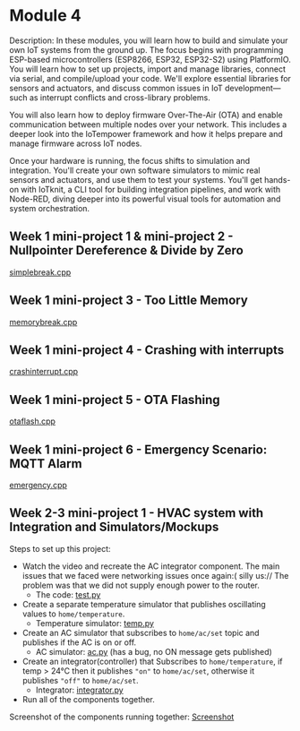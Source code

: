 # Module 4
Description: In these modules, you will learn how to build and simulate your own IoT systems from the ground up. The focus begins with programming ESP-based microcontrollers (ESP8266, ESP32, ESP32-S2) using PlatformIO. You will learn how to set up projects, import and manage libraries, connect via serial, and compile/upload your code. We'll explore essential libraries for sensors and actuators, and discuss common issues in IoT development—such as interrupt conflicts and cross-library problems.

You will also learn how to deploy firmware Over-The-Air (OTA) and enable communication between multiple nodes over your network. This includes a deeper look into the IoTempower framework and how it helps prepare and manage firmware across IoT nodes.

Once your hardware is running, the focus shifts to simulation and integration. You'll create your own software simulators to mimic real sensors and actuators, and use them to test your systems. You'll get hands-on with IoTknit, a CLI tool for building integration pipelines, and work with Node-RED, diving deeper into its powerful visual tools for automation and system orchestration.

## Week 1 mini-project 1 & mini-project 2 - Nullpointer Dereference & Divide by Zero
[simplebreak.cpp](https://github.com/marleneibrus/iot-portfolio/blob/main/Module04/pictures/simplebreak.cpp) <br>

## Week 1 mini-project 3 - Too Little Memory
[memorybreak.cpp](https://github.com/marleneibrus/iot-portfolio/blob/main/Module04/pictures/memorybreak.cpp) <br>

## Week 1 mini-project 4 - Crashing with interrupts
[crashinterrupt.cpp](https://github.com/marleneibrus/iot-portfolio/blob/main/Module04/pictures/crashinterrupt.cpp) <br>

## Week 1 mini-project 5 - OTA Flashing
[otaflash.cpp](https://github.com/marleneibrus/iot-portfolio/blob/main/Module04/pictures/otaflash.cpp)

## Week 1 mini-project 6 - Emergency Scenario: MQTT Alarm
[emergency.cpp](https://github.com/marleneibrus/iot-portfolio/blob/main/Module04/pictures/emergency.cpp)

## Week 2-3 mini-project 1 - HVAC system with Integration and Simulators/Mockups
Steps to set up this project:
- Watch the video and recreate the AC integrator component. The main issues that we faced were networking issues once again:( silly us:// The problem was that we did not supply enough power to the router.
    - The code: [test.py](https://github.com/marleneibrus/iot-portfolio/blob/main/Module04/pictures/test.py)
- Create a separate temperature simulator that publishes oscillating values to `home/temperature`.
    - Temperature simulator: [temp.py](https://github.com/marleneibrus/iot-portfolio/blob/main/Module04/pictures/temp.py)
- Create an AC simulator that subscribes to `home/ac/set` topic and publishes if the AC is on or off.
    - AC simulator: [ac.py](https://github.com/marleneibrus/iot-portfolio/blob/main/Module04/pictures/ac.py) (has a bug, no ON message gets published)
- Create an integrator(controller) that Subscribes to `home/temperature`, if temp > 24°C then it publishes `"on"` to `home/ac/set`, otherwise it publishes `"off"` to `home/ac/set`.
    - Integrator: [integrator.py](https://github.com/marleneibrus/iot-portfolio/blob/main/Module04/pictures/integrator.py)
- Run all of the components together.

Screenshot of the components running together: [Screenshot](https://github.com/marleneibrus/iot-portfolio/blob/main/Module04/pictures/iotmodule4_simulators.png)
